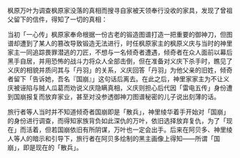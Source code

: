 枫原万叶为调查枫原家没落的真相而搜寻自家被天领奉行没收的家具，发现了曾祖父留下的信件，得知了一切的真相：

当初「一心传」枫原家奉命根据一份古老的锻造图谱打造一把重要的御神刀，但图谱却遭到了某人的篡改导致锻造无法进行，时任枫原家主的枫原义庆与当时的神里家主一同追踪畏罪潜逃的刀匠，不想与一名倾奇者遭遇，倾奇者在众人面前以幕后黑手自居，并用恐怖的战斗力将众人全部击倒，但在准备对义庆下杀手时，瞧见了义庆的相貌并质问其与「丹羽」的关系，义庆回答「丹羽」为他父亲的旧姓，倾奇者留下「告诉她，吾名『国崩』」这句话后离去。在此之后，神里家家主为不让义庆被诬陷与贼人瓜葛而劝说义庆隐瞒真相，义庆则担心后代因「雷电五传」身份遭到国崩报复而放弃家业，甚至对没参透御神刀图谱秘密的儿子说出刻薄的话。

旅行者等人当时并不知道倾奇者国崩即是「散兵」，神里绫华着手开始对「国崩」的身份进行调查，而得知家族背负如此深仇的万叶，依旧选择放弃复仇，为了「现在」而活着，但若国崩依旧有所阴谋，万叶也一定会出手。后来在阿贝多、神里绫人等人的暗示和引导下，旅行者在阿贝多绘制的黑主画像上得知——所谓「国崩」，即是现在的「散兵」。
